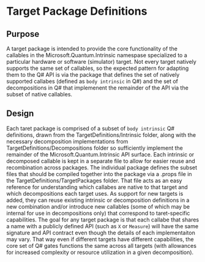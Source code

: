 # Target Package Definitions

## Purpose

A target package is intended to provide the core functionality of the callables in the Microsoft.Quantum.Intrinsic namespase specialized to a particular hardware or software (simulator) target. Not every target natively supports the same set of callables, so the expected pattern for adapting them to the Q# API is via the package that defines the set of natively supported callabes (defined as `body intrinsic` in Q#) and the set of decompositions in Q# that implemenent the remainder of the API via the subset of native callables.

## Design

Each taret package is comprised of a subset of `body intrinsic` Q# definitions, drawn from the TargetDefinitions/Intrinsic folder, along with the necessary decomposition implementations from TargetDefinitions/Decompositions folder so sufficiently implement the remainder of the Microsoft.Quantum.Intrinsic API surface. Each intrinsic or decomposed callable is kept in a separate file to allow for easier reuse and recombination across packages. The individual package defines the subset files that should be compiled together into the package via a .props file in the TargetDefinitions/TargetPackages folder. That file acts as an easy reference for understanding which callabes are native to that target and which decompositions each target uses. As support for new targets is added, they can reuse existing intrinsic or decomposition definitions in a new combination and/or introduce new callables (some of which may be internal for use in decompositions only) that correspond to taret-specific capabilities. The goal for any target package is that each callabe that shares a name with a publicly defined API (such as `X` or `Measure`) will have the same signature and API contract even though the details of each implementaiton may vary. That way even if different targets have different capabilities, the core set of Q# gates functions the same across all targets (with allowances for increased complexity or resource utilization in a given decomposition).
